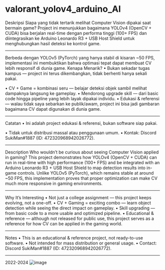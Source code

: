 # valorant_yolov4_arduino_AI

Deskripsi
Siapa yang tidak tertarik melihat Computer Vision dipakai saat bermain game?
Project ini menunjukkan bagaimana YOLOv4 (OpenCV + CUDA) bisa berjalan real-time dengan performa tinggi (100+ FPS) dan diintegrasikan ke Arduino Leonardo R3 + USB Host Shield untuk menghubungkan hasil deteksi ke kontrol game.
________________________________________
Berbeda dengan YOLOv5 (PyTorch) yang hanya stabil di kisaran ~50 FPS, implementasi ini membuktikan bahwa optimasi tepat dapat membuat CV lebih responsif di dunia game.
Kenapa Menarik?
•	Bukan sekadar tugas kampus — project ini terus dikembangkan, tidak berhenti hanya sekali pakai.

•	CV + Game = kombinasi seru — belajar deteksi objek sambil melihat dampaknya langsung ke gameplay.
•	Mendorong upgrade skill — dari basic code hingga pipeline yang lebih layak dipakai individu.
•	Edukasi & referensi — walau tidak saya sebarkan ke publik/awam, project ini bisa jadi gambaran bagaimana CV dapat digunakan di dunia game.
________________________________________
Catatan
•	Ini adalah project edukasi & referensi, bukan software siap pakai.

•	Tidak untuk distribusi massal atau penggunaan umum.
•	Kontak: Discord SukiMan#1887 (ID: 472320968942026772).
________________________________________

Description
Who wouldn’t be curious about seeing Computer Vision applied in gaming?
This project demonstrates how YOLOv4 (OpenCV + CUDA) can run in real-time with high performance (100+ FPS) and be integrated with an Arduino Leonardo R3 + USB Host Shield to map detection results into in-game controls.
Unlike YOLOv5 (PyTorch), which remains stable at around ~50 FPS, this implementation proves that proper optimization can make CV much more responsive in gaming environments.
________________________________________
Why It’s Interesting
•	Not just a college assignment — this project keeps evolving, not a one-off.
•	CV + Gaming = exciting combo — learn object detection while seeing the direct impact on gameplay.
•	Skill upgrading — from basic code to a more usable and optimized pipeline.
•	Educational & reference — although not released for public use, this project serves as a reference for how CV can be applied in the gaming world.
________________________________________
Notes
•	This is an educational & reference project, not ready-to-use software.
•	Not intended for mass distribution or general usage.
•	Contact: Discord SukiMan#1887 (ID: 472320968942026772).
________________________________________


2022-2024
![image](https://github.com/vandot5647/valorant_yolov4_arduino_AI/assets/95358566/cf470ef9-141e-49a4-901a-2064d248c004)


